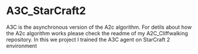 # A3C_StarCraft2
A3C is the asynchronous version of the A2c algorithm. For detils about how the A2c algorithm works please check the readme of my A2C_Cliffwalking repository. In this we project I trained the A3C agent on StarCraft 2 environment 
